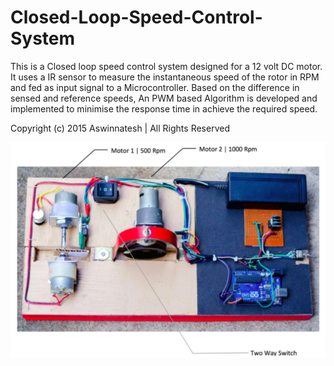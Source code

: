 # Closed-Loop-Speed-Control-System

This is a Closed loop speed control system designed for a 12 volt DC motor. It uses a IR sensor  to measure the instantaneous speed of the rotor in RPM and fed as input signal to a Microcontroller. Based on the difference in sensed and reference speeds, An PWM based Algorithm is developed and implemented to minimise the response time in achieve the required speed.

Copyright (c) 2015 Aswinnatesh | All Rights Reserved 

![Alt Text](https://github.com/Aswinnatesh/Closed-Loop-Speed-Control-System/blob/master/Screen%20Shot%202017-12-29%20at%201.17.38%20PM.png)
